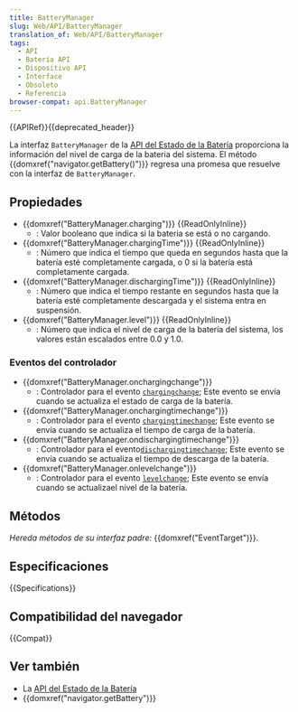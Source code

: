 ```yaml
---
title: BatteryManager
slug: Web/API/BatteryManager
translation_of: Web/API/BatteryManager
tags:
  - API
  - Batería API
  - Dispositivo API
  - Interface
  - Obsoleto
  - Referencia
browser-compat: api.BatteryManager
---
```


{{APIRef}}{{deprecated_header}}

La interfaz `BatteryManager` de la [API del Estado de la Batería](/es/docs/Web/API/Battery_Status_API) proporciona la información del nivel de carga de la bateria del sistema. El método {{domxref("navigator.getBattery()")}} regresa una promesa que resuelve con la interfaz de `BatteryManager`.

## Propiedades

- {{domxref("BatteryManager.charging")}} {{ReadOnlyInline}}
  - : Valor booleano que indica si la bateria se está o no cargando.
- {{domxref("BatteryManager.chargingTime")}} {{ReadOnlyInline}}
  - : Número que indica el tiempo que queda en segundos hasta que la batería esté completamente cargada, o 0 si la batería está completamente cargada.
- {{domxref("BatteryManager.dischargingTime")}} {{ReadOnlyInline}}
  - : Número que indica el tiempo restante en segundos hasta que la batería esté completamente descargada y el sistema entra en suspensión.
- {{domxref("BatteryManager.level")}} {{ReadOnlyInline}}
  - : Número que indica el nivel de carga de la batería del sistema, los valores están escalados entre 0.0 y 1.0.

### Eventos del controlador

- {{domxref("BatteryManager.onchargingchange")}}
  - : Controlador para el evento [`chargingchange`](/es/docs/Web/Reference/Events/chargingchange); Este evento se envía cuando se actualiza el estado de carga de la batería.
- {{domxref("BatteryManager.onchargingtimechange")}}
  - : Controlador para el evento [`chargingtimechange`](/es/docs/Web/Reference/Events/chargingtimechange); Este evento se envía cuando se actualiza el tiempo de carga de la batería.
- {{domxref("BatteryManager.ondischargingtimechange")}}
  - :  Controlador para el evento[`dischargingtimechange`](/es/docs/Web/Reference/Events/dischargingtimechange); Este evento se envía cuando se actualiza el tiempo de descarga de la batería.
- {{domxref("BatteryManager.onlevelchange")}}
  - : Controlador para el evento [`levelchange`](/es/docs/Web/Reference/Events/levelchange); Este evento se envía cuando se actualizael nivel de la batería.

## Métodos

_Hereda métodos de su interfaz padre:_ {{domxref("EventTarget")}}.

## Especificaciones

{{Specifications}}

## Compatibilidad del navegador

{{Compat}}

## Ver también

- La [API del Estado de la Batería](/es/docs/Web/API/Battery_Status_API)
- {{domxref("navigator.getBattery")}}
